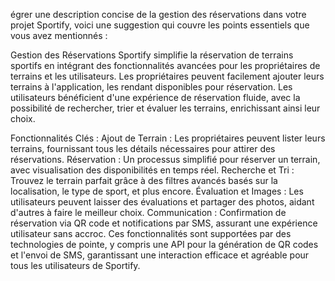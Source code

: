 égrer une description concise de la gestion des réservations dans votre projet Sportify, voici une suggestion qui couvre les points essentiels que vous avez mentionnés :

Gestion des Réservations
Sportify simplifie la réservation de terrains sportifs en intégrant des fonctionnalités avancées pour les propriétaires de terrains et les utilisateurs. Les propriétaires peuvent facilement ajouter leurs terrains à l'application, les rendant disponibles pour réservation. Les utilisateurs bénéficient d'une expérience de réservation fluide, avec la possibilité de rechercher, trier et évaluer les terrains, enrichissant ainsi leur choix.

Fonctionnalités Clés :
Ajout de Terrain : Les propriétaires peuvent lister leurs terrains, fournissant tous les détails nécessaires pour attirer des réservations.
Réservation : Un processus simplifié pour réserver un terrain, avec visualisation des disponibilités en temps réel.
Recherche et Tri : Trouvez le terrain parfait grâce à des filtres avancés basés sur la localisation, le type de sport, et plus encore.
Évaluation et Images : Les utilisateurs peuvent laisser des évaluations et partager des photos, aidant d'autres à faire le meilleur choix.
Communication : Confirmation de réservation via QR code et notifications par SMS, assurant une expérience utilisateur sans accroc.
Ces fonctionnalités sont supportées par des technologies de pointe, y compris une API pour la génération de QR codes et l'envoi de SMS, garantissant une interaction efficace et agréable pour tous les utilisateurs de Sportify.
